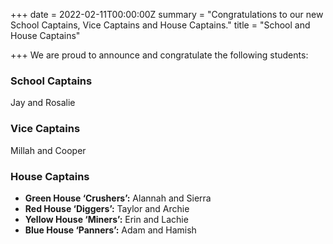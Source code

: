 +++
date = 2022-02-11T00:00:00Z
summary = "Congratulations to our new School Captains, Vice Captains and House Captains."
title = "School and House Captains"

+++
We are proud to announce and congratulate the following students:

### School Captains

Jay and Rosalie

### Vice Captains

Millah and Cooper

### House Captains

 * **Green House ‘Crushers’:** Alannah and Sierra
 * **Red House ‘Diggers’:** Taylor and Archie
 * **Yellow House ‘Miners’:** Erin and Lachie
 * **Blue House ‘Panners’:** Adam and Hamish
